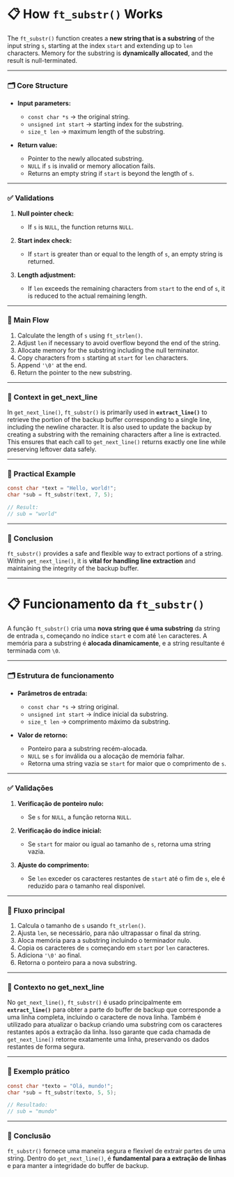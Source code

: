 # 📋 How `ft_substr()` Works

The `ft_substr()` function creates a **new string that is a substring** of the input string `s`, starting at the index `start` and extending up to `len` characters. Memory for the substring is **dynamically allocated**, and the result is null-terminated.

---

### 🗂️ Core Structure

* **Input parameters:**

  * `const char *s` → the original string.
  * `unsigned int start` → starting index for the substring.
  * `size_t len` → maximum length of the substring.

* **Return value:**

  * Pointer to the newly allocated substring.
  * `NULL` if `s` is invalid or memory allocation fails.
  * Returns an empty string if `start` is beyond the length of `s`.

---

### ✅ Validations

1. **Null pointer check:**

   * If `s` is `NULL`, the function returns `NULL`.

2. **Start index check:**

   * If `start` is greater than or equal to the length of `s`, an empty string is returned.

3. **Length adjustment:**

   * If `len` exceeds the remaining characters from `start` to the end of `s`, it is reduced to the actual remaining length.

---

### 🔄 Main Flow

1. Calculate the length of `s` using `ft_strlen()`.
2. Adjust `len` if necessary to avoid overflow beyond the end of the string.
3. Allocate memory for the substring including the null terminator.
4. Copy characters from `s` starting at `start` for `len` characters.
5. Append `'\0'` at the end.
6. Return the pointer to the new substring.

---

### 🔗 Context in get\_next\_line

In `get_next_line()`, `ft_substr()` is primarily used in **`extract_line()`** to retrieve the portion of the backup buffer corresponding to a single line, including the newline character. It is also used to update the backup by creating a substring with the remaining characters after a line is extracted. This ensures that each call to `get_next_line()` returns exactly one line while preserving leftover data safely.

---

### 📝 Practical Example

```c
const char *text = "Hello, world!";
char *sub = ft_substr(text, 7, 5);

// Result:
// sub = "world"
```

---

### 🎯 Conclusion

`ft_substr()` provides a safe and flexible way to extract portions of a string. Within `get_next_line()`, it is **vital for handling line extraction** and maintaining the integrity of the backup buffer.

---

# 📋 Funcionamento da `ft_substr()`

A função `ft_substr()` cria uma **nova string que é uma substring** da string de entrada `s`, começando no índice `start` e com até `len` caracteres. A memória para a substring é **alocada dinamicamente**, e a string resultante é terminada com `\0`.

---

### 🗂️ Estrutura de funcionamento

* **Parâmetros de entrada:**

  * `const char *s` → string original.
  * `unsigned int start` → índice inicial da substring.
  * `size_t len` → comprimento máximo da substring.

* **Valor de retorno:**

  * Ponteiro para a substring recém-alocada.
  * `NULL` se `s` for inválida ou a alocação de memória falhar.
  * Retorna uma string vazia se `start` for maior que o comprimento de `s`.

---

### ✅ Validações

1. **Verificação de ponteiro nulo:**

   * Se `s` for `NULL`, a função retorna `NULL`.

2. **Verificação do índice inicial:**

   * Se `start` for maior ou igual ao tamanho de `s`, retorna uma string vazia.

3. **Ajuste do comprimento:**

   * Se `len` exceder os caracteres restantes de `start` até o fim de `s`, ele é reduzido para o tamanho real disponível.

---

### 🔄 Fluxo principal

1. Calcula o tamanho de `s` usando `ft_strlen()`.
2. Ajusta `len`, se necessário, para não ultrapassar o final da string.
3. Aloca memória para a substring incluindo o terminador nulo.
4. Copia os caracteres de `s` começando em `start` por `len` caracteres.
5. Adiciona `'\0'` ao final.
6. Retorna o ponteiro para a nova substring.

---

### 🔗 Contexto no get\_next\_line

No `get_next_line()`, `ft_substr()` é usado principalmente em **`extract_line()`** para obter a parte do buffer de backup que corresponde a uma linha completa, incluindo o caractere de nova linha. Também é utilizado para atualizar o backup criando uma substring com os caracteres restantes após a extração da linha. Isso garante que cada chamada de `get_next_line()` retorne exatamente uma linha, preservando os dados restantes de forma segura.

---

### 📝 Exemplo prático

```c
const char *texto = "Olá, mundo!";
char *sub = ft_substr(texto, 5, 5);

// Resultado:
// sub = "mundo"
```

---

### 🎯 Conclusão

`ft_substr()` fornece uma maneira segura e flexível de extrair partes de uma string. Dentro do `get_next_line()`, é **fundamental para a extração de linhas** e para manter a integridade do buffer de backup.
